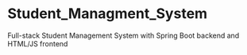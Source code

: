 # Student_Managment_System
Full-stack Student Management System with Spring Boot backend and HTML/JS frontend
